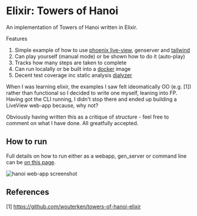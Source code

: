# Elixir: Towers of Hanoi

An implementation of Towers of Hanoi written in Elixir. 

Features
1. Simple example of how to use [phoenix live-view](https://hexdocs.pm/phoenix_live_view/Phoenix.LiveView.html), genserver and [tailwind](https://tailwindcss.com)
2. Can play yourself (manual mode) or be shown how to do it (auto-play)
3. Tracks how many steps are taken to complete 
4. Can run localally or be built into a [docker](https://docs.docker.com) image
5. Decent test coverage inc static analysis [dialyzer](https://www.erlang.org/doc/man/dialyzer.html)

When I was learning elixir, the examples I saw felt ideomatically OO
(e.g. [1]) rather than  functional so I decided to write one myself, leaning into FP. Having 
got the CLI running, I didn't stop there and ended up building a LiveView web-app because, why not?

Obviously having written this as a critique of structure - feel free to comment on what I have done. All greatfully accepted.

## How to run 

Full details on how to run either as a webapp, gen_server or command line can be [on this page](https://garethwebber.github.io/elixir-tower-hanoi/howtorun.html).

![hanoi web-app screenshot](https://garethwebber.github.io/elixir-tower-hanoi/web-view.jpg)

## References

[1] https://github.com/wouterken/towers-of-hanoi-elixir
